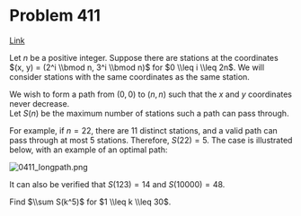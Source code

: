 # Problem 411

[Link](https://projecteuler.net/problem=411)

Let $n$ be a positive integer. Suppose there are stations at the coordinates $(x, y) = (2^i \\bmod n, 3^i \\bmod n)$ for $0 \\leq i \\leq 2n$. We will consider stations with the same coordinates as the same station. 

We wish to form a path from $(0, 0)$ to $(n, n)$ such that the $x$ and $y$ coordinates never decrease.  
Let $S(n)$ be the maximum number of stations such a path can pass through. 

For example, if $n = 22$, there are $11$ distinct stations, and a valid path can pass through at most $5$ stations. Therefore, $S(22) = 5$. The case is illustrated below, with an example of an optimal path: 

![0411_longpath.png](resources/images/0411_longpath.png?1678992053)

It can also be verified that $S(123) = 14$ and $S(10000) = 48$. 

Find $\\sum S(k^5)$ for $1 \\leq k \\leq 30$.
